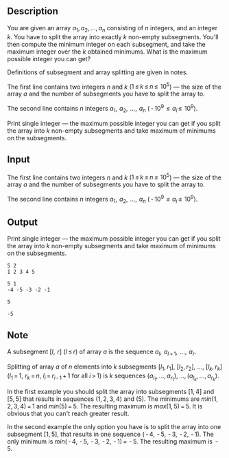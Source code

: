## Description

<div><p>You are given an array <span class="tex-span"><i>a</i><sub class="lower-index">1</sub>, <i>a</i><sub class="lower-index">2</sub>, ..., <i>a</i><sub class="lower-index"><i>n</i></sub></span> consisting of <span class="tex-span"><i>n</i></span> integers, and an integer <span class="tex-span"><i>k</i></span>. You have to split the array into exactly <span class="tex-span"><i>k</i></span> non-empty subsegments. You'll then compute the minimum integer on each subsegment, and take the maximum integer over the <span class="tex-span"><i>k</i></span> obtained minimums. What is the maximum possible integer you can get?</p><p>Definitions of subsegment and array splitting are given in notes.</p></div><div class="input-specification"><p>The first line contains two integers <span class="tex-span"><i>n</i></span> and <span class="tex-span"><i>k</i></span> (<span class="tex-span">1 ≤ <i>k</i> ≤ <i>n</i> ≤  10<sup class="upper-index">5</sup></span>) — the size of the array <span class="tex-span"><i>a</i></span> and the number of subsegments you have to split the array to.</p><p>The second line contains <span class="tex-span"><i>n</i></span> integers <span class="tex-span"><i>a</i><sub class="lower-index">1</sub>,  <i>a</i><sub class="lower-index">2</sub>,  ...,  <i>a</i><sub class="lower-index"><i>n</i></sub></span> (<span class="tex-span"> - 10<sup class="upper-index">9</sup>  ≤  <i>a</i><sub class="lower-index"><i>i</i></sub> ≤  10<sup class="upper-index">9</sup></span>).</p></div><div class="output-specification"><p>Print single integer — the maximum possible integer you can get if you split the array into <span class="tex-span"><i>k</i></span> non-empty subsegments and take maximum of minimums on the subsegments.</p></div>

## Input

<p>The first line contains two integers <span class="tex-span"><i>n</i></span> and <span class="tex-span"><i>k</i></span> (<span class="tex-span">1 ≤ <i>k</i> ≤ <i>n</i> ≤  10<sup class="upper-index">5</sup></span>) — the size of the array <span class="tex-span"><i>a</i></span> and the number of subsegments you have to split the array to.</p><p>The second line contains <span class="tex-span"><i>n</i></span> integers <span class="tex-span"><i>a</i><sub class="lower-index">1</sub>,  <i>a</i><sub class="lower-index">2</sub>,  ...,  <i>a</i><sub class="lower-index"><i>n</i></sub></span> (<span class="tex-span"> - 10<sup class="upper-index">9</sup>  ≤  <i>a</i><sub class="lower-index"><i>i</i></sub> ≤  10<sup class="upper-index">9</sup></span>).</p>

## Output

<p>Print single integer — the maximum possible integer you can get if you split the array into <span class="tex-span"><i>k</i></span> non-empty subsegments and take maximum of minimums on the subsegments.</p>





```input1
5 2
1 2 3 4 5

```




```input2
5 1
-4 -5 -3 -2 -1

```




```output1
5

```




```output2
-5

```



## Note

<p>A subsegment <span class="tex-span">[<i>l</i>,  <i>r</i>]</span> (<span class="tex-span"><i>l</i> ≤ <i>r</i></span>) of array <span class="tex-span"><i>a</i></span> is the sequence <span class="tex-span"><i>a</i><sub class="lower-index"><i>l</i></sub>,  <i>a</i><sub class="lower-index"><i>l</i> + 1</sub>,  ...,  <i>a</i><sub class="lower-index"><i>r</i></sub></span>.</p><p>Splitting of array <span class="tex-span"><i>a</i></span> of <span class="tex-span"><i>n</i></span> elements into <span class="tex-span"><i>k</i></span> subsegments <span class="tex-span">[<i>l</i><sub class="lower-index">1</sub>, <i>r</i><sub class="lower-index">1</sub>]</span>, <span class="tex-span">[<i>l</i><sub class="lower-index">2</sub>, <i>r</i><sub class="lower-index">2</sub>]</span>, ..., <span class="tex-span">[<i>l</i><sub class="lower-index"><i>k</i></sub>, <i>r</i><sub class="lower-index"><i>k</i></sub>]</span> (<span class="tex-span"><i>l</i><sub class="lower-index">1</sub> = 1</span>, <span class="tex-span"><i>r</i><sub class="lower-index"><i>k</i></sub> = <i>n</i></span>, <span class="tex-span"><i>l</i><sub class="lower-index"><i>i</i></sub> = <i>r</i><sub class="lower-index"><i>i</i> - 1</sub> + 1</span> for all <span class="tex-span"><i>i</i> &gt; 1</span>) is <span class="tex-span"><i>k</i></span> sequences <span class="tex-span">(<i>a</i><sub class="lower-index"><i>l</i><sub class="lower-index">1</sub></sub>, ..., <i>a</i><sub class="lower-index"><i>r</i><sub class="lower-index">1</sub></sub>), ..., (<i>a</i><sub class="lower-index"><i>l</i><sub class="lower-index"><i>k</i></sub></sub>, ..., <i>a</i><sub class="lower-index"><i>r</i><sub class="lower-index"><i>k</i></sub></sub>)</span>.</p><p>In the first example you should split the array into subsegments <span class="tex-span">[1, 4]</span> and <span class="tex-span">[5, 5]</span> that results in sequences <span class="tex-span">(1, 2, 3, 4)</span> and <span class="tex-span">(5)</span>. The minimums are <span class="tex-span"><i>min</i>(1, 2, 3, 4) = 1</span> and <span class="tex-span"><i>min</i>(5) = 5</span>. The resulting maximum is <span class="tex-span"><i>max</i>(1, 5) = 5</span>. It is obvious that you can't reach greater result.</p><p>In the second example the only option you have is to split the array into one subsegment <span class="tex-span">[1, 5]</span>, that results in one sequence <span class="tex-span">( - 4,  - 5,  - 3,  - 2,  - 1)</span>. The only minimum is <span class="tex-span"><i>min</i>( - 4,  - 5,  - 3,  - 2,  - 1) =  - 5</span>. The resulting maximum is <span class="tex-span"> - 5</span>.</p>
